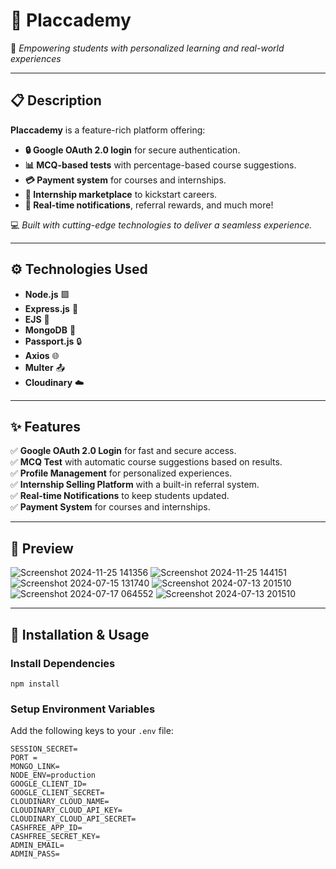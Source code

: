 # 🌟 Placcademy  
🚀 *Empowering students with personalized learning and real-world experiences*  

---

## 📋 Description  
**Placcademy** is a feature-rich platform offering:  
- **🔒 Google OAuth 2.0 login** for secure authentication.  
- **📊 MCQ-based tests** with percentage-based course suggestions.  
- **💳 Payment system** for courses and internships.  
- **🌟 Internship marketplace** to kickstart careers.  
- **🔔 Real-time notifications**, referral rewards, and much more!  

💻 *Built with cutting-edge technologies to deliver a seamless experience.*  

---

## ⚙️ Technologies Used  
- **Node.js** 🟩  
- **Express.js** 🚂  
- **EJS** 🎨  
- **MongoDB** 🍃  
- **Passport.js** 🔒  
- **Axios** 🌐  
- **Multer** 📤  
- **Cloudinary** ☁️  

---

## ✨ Features  
✅ **Google OAuth 2.0 Login** for fast and secure access.  
✅ **MCQ Test** with automatic course suggestions based on results.  
✅ **Profile Management** for personalized experiences.  
✅ **Internship Selling Platform** with a built-in referral system.  
✅ **Real-time Notifications** to keep students updated.  
✅ **Payment System** for courses and internships.  

---

## 📸 Preview  
![Screenshot 2024-11-25 141356](https://github.com/user-attachments/assets/5da55b02-189d-4931-b836-11f13b6ef0b8)
![Screenshot 2024-11-25 144151](https://github.com/user-attachments/assets/55484e88-76fe-4c39-98d2-cbe075dbe9df)
![Screenshot 2024-07-15 131740](https://github.com/user-attachments/assets/a236fe72-ba6c-4aec-8470-be2a23b2ed87)
![Screenshot 2024-07-13 201510](https://github.com/user-attachments/assets/abd40632-07af-4ae2-9c27-aa76cd7aca90)
![Screenshot 2024-07-17 064552](https://github.com/user-attachments/assets/c3639453-d291-45ea-9a7c-14a5eb904e2a)
![Screenshot 2024-07-13 201510](https://github.com/user-attachments/assets/1900c727-99d7-43bf-9fa0-c4f15bea8a06)


---

## 🔧 Installation & Usage  

### Install Dependencies  
```npm install```


### Setup Environment Variables  
Add the following keys to your `.env` file:  
```plaintext
SESSION_SECRET=
PORT =
MONGO_LINK=
NODE_ENV=production
GOOGLE_CLIENT_ID=
GOOGLE_CLIENT_SECRET=
CLOUDINARY_CLOUD_NAME=
CLOUDINARY_CLOUD_API_KEY=
CLOUDINARY_CLOUD_API_SECRET=
CASHFREE_APP_ID=
CASHFREE_SECRET_KEY=
ADMIN_EMAIL=
ADMIN_PASS=
